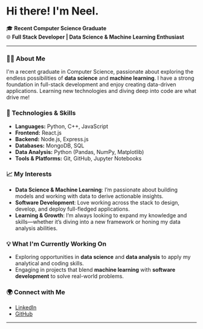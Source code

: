 # Hi there! I'm Neel.

🎓 **Recent Computer Science Graduate**  
🌐 **Full Stack Developer | Data Science & Machine Learning Enthusiast**

---

### 🧑‍💻 About Me
I'm a recent graduate in Computer Science, passionate about exploring the endless possibilities of **data science** and **machine learning**. I have a strong foundation in full-stack development and enjoy creating data-driven applications. Learning new technologies and diving deep into code are what drive me!

### 🔧 Technologies & Skills
- **Languages:** Python, C++, JavaScript
- **Frontend:** React.js
- **Backend:** Node.js, Express.js
- **Databases:** MongoDB, SQL
- **Data Analysis:** Python (Pandas, NumPy, Matplotlib)
- **Tools & Platforms:** Git, GitHub, Jupyter Notebooks

### 📈 My Interests
- **Data Science & Machine Learning**: I’m passionate about building models and working with data to derive actionable insights.
- **Software Development**: Love working across the stack to design, develop, and deploy full-fledged applications.
- **Learning & Growth**: I’m always looking to expand my knowledge and skills—whether it’s diving into a new framework or honing my data analysis abilities.

### 💡 What I'm Currently Working On
- Exploring opportunities in **data science** and **data analysis** to apply my analytical and coding skills.
- Engaging in projects that blend **machine learning** with **software development** to solve real-world problems.

### 🌍 Connect with Me
- [LinkedIn](https://www.linkedin.com/in/neel-jhangiani/)
- [GitHub](https://github.com/your-github-Neelj626)

--- 

